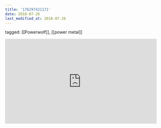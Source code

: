 ```yaml
---
title: '176297421171'
date: 2018-07-26
last_modified_at: 2018-07-26
---
```

tagged: [[Powerwolf]], [[power metal]]
<iframe allow="accelerometer; autoplay; clipboard-write; encrypted-media; gyroscope; picture-in-picture" allowfullscreen="" frameborder="0" height="281" id="youtube_iframe" src="https://www.youtube.com/embed/uttlRqHpvNs?feature=oembed&amp;enablejsapi=1&amp;origin=https://safe.txmblr.com&amp;wmode=opaque" width="500"></iframe>